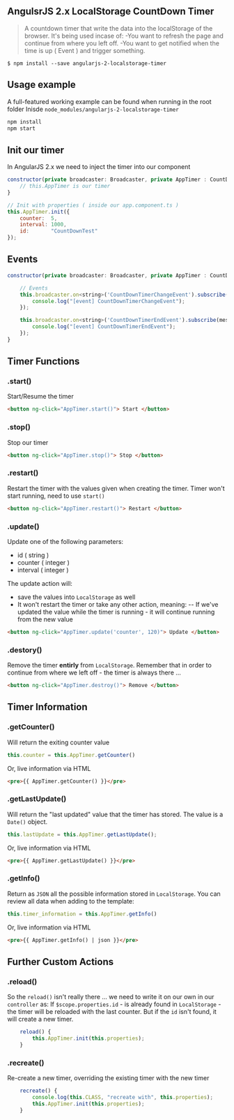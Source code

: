 ## AngulsrJS 2.x LocalStorage CountDown Timer

> A countdown timer that write the data into the localStorage of the browser.
> It's being used incase of:
> -You want to refresh the page and continue from where you left off.
> -You want to get notified when the time is up ( Event ) and trigger something.

```shell
$ npm install --save angularjs-2-localstorage-timer 
```

## Usage example
A full-featured working example can be found when running in the root folder
Inisde `node_modules/angularjs-2-localstorage-timer`
```html
npm install
npm start
```


## Init our timer
In AngularJS 2.x we need to inject the timer into our component
```javascript
constructor(private broadcaster: Broadcaster, private AppTimer : CountDownTimer) {
    // this.AppTimer is our timer
}
```

```javascript
// Init with properties ( inside our app.component.ts )
this.AppTimer.init({
    counter:  5,
    interval: 1000,
    id:       "CountDownTest"
});
```

## Events
```javascript
constructor(private broadcaster: Broadcaster, private AppTimer : CountDownTimer) {

    // Events              
    this.broadcaster.on<string>('CountDownTimerChangeEvent').subscribe(message => {       
        console.log("[event] CountDownTimerChangeEvent");
    });

    this.broadcaster.on<string>('CountDownTimerEndEvent').subscribe(message => {
        console.log("[event] CountDownTimerEndEvent");
    });
}
```

## Timer Functions
### .start()
Start/Resume the timer

```html
<button ng-click="AppTimer.start()"> Start </button>
```

### .stop()
Stop our timer

```html
<button ng-click="AppTimer.stop()"> Stop </button>
```

### .restart()
Restart the timer with the values given when creating the timer.
Timer won't start running, need to use `start()`
```html
<button ng-click="AppTimer.restart()"> Restart </button>
```

### .update()
Update one of the following parameters: 
- id       ( string )
- counter  ( integer )
- interval ( integer )

The update action will:
- save the values into `LocalStorage` as well
- It won't restart the timer or take any other action, meaning:
-- If we've updated the value while the timer is running - it will continue running from the new value

```html
<button ng-click="AppTimer.update('counter', 120)"> Update </button>
```

### .destory()
Remove the timer **entirly** from `LocalStorage`.
Remember that in order to continue from where we left off - the timer is always there ...

```html
<button ng-click="AppTimer.destroy()"> Remove </button>
```

## Timer Information
### .getCounter()
Will return the exiting counter value
```javascript
this.counter = this.AppTimer.getCounter()
```

Or, live information via HTML 
```html
<pre>{{ AppTimer.getCounter() }}</pre>
```

### .getLastUpdate()
Will return the "last updated" value that the timer has stored.
The value is a `Date()` object.
```javascript
this.lastUpdate = this.AppTimer.getLastUpdate();
```

Or, live information via HTML 
```html
<pre>{{ AppTimer.getLastUpdate() }}</pre>
```


### .getInfo()
Return as `JSON` all the possible information stored in `LocalStorage`.
You can review all data when adding to the template:
```javascript
this.timer_information = this.AppTimer.getInfo()
```

Or, live information via HTML 
```html
<pre>{{ AppTimer.getInfo() | json }}</pre>
```

## Further Custom Actions

### .reload()
So the `reload()` isn't really there ... we need to write it on our own in our `controller` as:
If `$scope.properties.id` - is already found in `LocalStorage` - the timer will be reloaded with the last counter.
But if the `id` isn't found, it will create a new timer.

```javascript
    reload() {
        this.AppTimer.init(this.properties);                
    }
```

### .recreate()
Re-create a new timer, overriding the existing timer with the new timer
```javascript
    recreate() {
        console.log(this.CLASS, "recreate with", this.properties);
        this.AppTimer.init(this.properties);        
    }
```




